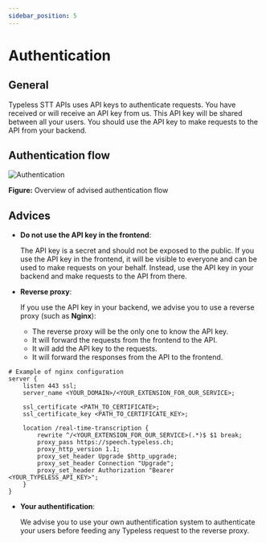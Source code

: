 ```yaml
---
sidebar_position: 5
---
```


# Authentication

## General

Typeless STT APIs uses API keys to authenticate requests. You have received or will receive an API key from us. This API key will be shared between all your users. You should use the API key to make requests to the API from your backend.

## Authentication flow

![Authentication](/img/auth.png)

**Figure:** Overview of advised authentication flow

## Advices

- **Do not use the API key in the frontend**:

  The API key is a secret and should not be exposed to the public. If you use the API key in the frontend, it will be visible to everyone and can be used to make requests on your behalf. Instead, use the API key in your backend and make requests to the API from there.

- **Reverse proxy**:

  If you use the API key in your backend, we advise you to use a reverse proxy (such as **Nginx**):

  - The reverse proxy will be the only one to know the API key.
  - It will forward the requests from the frontend to the API.
  - It will add the API key to the requests.
  - It will forward the responses from the API to the frontend.

```nginx
# Example of nginx configuration
server {
    listen 443 ssl;
    server_name <YOUR_DOMAIN>/<YOUR_EXTENSION_FOR_OUR_SERVICE>;

    ssl_certificate <PATH_TO_CERTIFICATE>;
    ssl_certificate_key <PATH_TO_CERTIFICATE_KEY>;

    location /real-time-transcription {
        rewrite ^/<YOUR_EXTENSION_FOR_OUR_SERVICE>(.*)$ $1 break;
        proxy_pass https://speech.typeless.ch;
        proxy_http_version 1.1;
        proxy_set_header Upgrade $http_upgrade;
        proxy_set_header Connection "Upgrade";
        proxy_set_header Authorization "Bearer <YOUR_TYPELESS_API_KEY>";
    }
}
```

- **Your authentification**:

  We advise you to use your own authentification system to authenticate your users before feeding any Typeless request to the reverse proxy.
